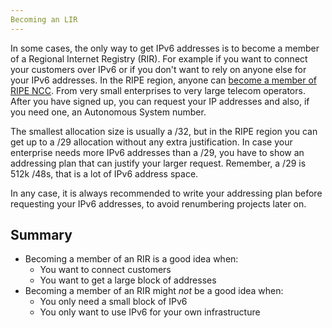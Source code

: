 ```yaml
---
Becoming an LIR
---
```


In some cases, the only way to get IPv6 addresses is to become a member of a Regional Internet Registry (RIR).
For example if you want to connect your customers over IPv6 or if you don't want to rely on anyone else for your IPv6
addresses. In the RIPE region, anyone can [become a member of RIPE NCC](https://www.ripe.net/participate/member-support/become-a-member). From very small enterprises to very large telecom operators. 
After you have signed up, you can request your IP addresses and also, if you need one, an Autonomous System number. 

The smallest allocation size is usually a /32, but in the RIPE region you can get up to a /29 allocation without any extra justification.
In case your enterprise needs more IPv6 addresses than a /29, you have to show an addressing plan that can justify your larger request.
Remember, a /29 is 512k /48s, that is a lot of IPv6 address space.

In any case, it is always recommended to write your addressing plan before requesting your IPv6 addresses, to avoid renumbering projects later on.

Summary
-------

- Becoming a member of an RIR is a good idea when:
  - You want to connect customers
  - You want to get a large block of addresses
- Becoming a member of an RIR might *not* be a good idea when:
  - You only need a small block of IPv6
  - You only want to use IPv6 for your own infrastructure
